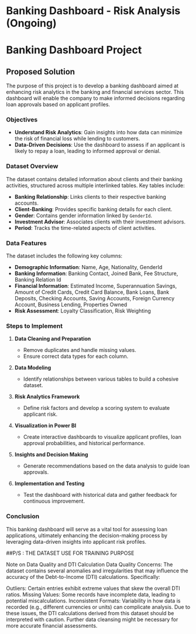 # Banking Dashboard - Risk Analysis (Ongoing)


# Banking Dashboard Project

## Proposed Solution

The purpose of this project is to develop a banking dashboard aimed at enhancing risk analytics in the banking and financial services sector. This dashboard will enable the company to make informed decisions regarding loan approvals based on applicant profiles.

### Objectives

- **Understand Risk Analytics**: Gain insights into how data can minimize the risk of financial loss while lending to customers.
- **Data-Driven Decisions**: Use the dashboard to assess if an applicant is likely to repay a loan, leading to informed approval or denial.

### Dataset Overview

The dataset contains detailed information about clients and their banking activities, structured across multiple interlinked tables. Key tables include:

- **Banking Relationship**: Links clients to their respective banking accounts.
- **Client-Banking**: Provides specific banking details for each client.
- **Gender**: Contains gender information linked by `GenderId`.
- **Investment Advisor**: Associates clients with their investment advisors.
- **Period**: Tracks the time-related aspects of client activities.

### Data Features

The dataset includes the following key columns:

- **Demographic Information**: Name, Age, Nationality, GenderId
- **Banking Information**: Banking Contact, Joined Bank, Fee Structure, Banking Relation Id
- **Financial Information**: Estimated Income, Superannuation Savings, Amount of Credit Cards, Credit Card Balance, Bank Loans, Bank Deposits, Checking Accounts, Saving Accounts, Foreign Currency Account, Business Lending, Properties Owned
- **Risk Assessment**: Loyalty Classification, Risk Weighting

### Steps to Implement

1. **Data Cleaning and Preparation**
   - Remove duplicates and handle missing values.
   - Ensure correct data types for each column.

2. **Data Modeling**
   - Identify relationships between various tables to build a cohesive dataset.

3. **Risk Analytics Framework**
   - Define risk factors and develop a scoring system to evaluate applicant risk.

4. **Visualization in Power BI**
   - Create interactive dashboards to visualize applicant profiles, loan approval probabilities, and historical performance.

5. **Insights and Decision Making**
   - Generate recommendations based on the data analysis to guide loan approvals.

6. **Implementation and Testing**
   - Test the dashboard with historical data and gather feedback for continuous improvement.

### Conclusion

This banking dashboard will serve as a vital tool for assessing loan applications, ultimately enhancing the decision-making process by leveraging data-driven insights into applicant risk profiles.

##P/S : THE DATASET USE FOR TRAINING PURPOSE 

Note on Data Quality and DTI Calculation
Data Quality Concerns: The dataset contains several anomalies and irregularities that may influence the accuracy of the Debt-to-Income (DTI) calculations. Specifically:

Outliers: Certain entries exhibit extreme values that skew the overall DTI ratios.
Missing Values: Some records have incomplete data, leading to potential miscalculations.
Inconsistent Formats: Variability in how data is recorded (e.g., different currencies or units) can complicate analysis.
Due to these issues, the DTI calculations derived from this dataset should be interpreted with caution. Further data cleansing might be necessary for more accurate financial assessments.
